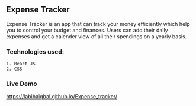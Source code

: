 ## Expense Tracker

Expense Tracker is an app that can track your money efficiently which help you to control your budget and finances. Users can add their daily expenses and get a calender view of all their spendings on a yearly basis.

### Technologies used:

```
1. React JS
2. CSS 

```

### Live Demo
https://labibaiqbal.github.io/Expense_tracker/
